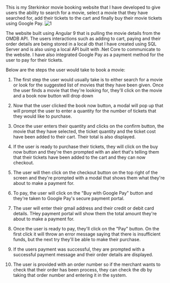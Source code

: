 This is my Sterkinkor movie booking website that I have developed to give users the ability to search for a movie, select a movie that they have searched for, add their tickets to the cart and finally buy their movie tickets using Google Pay. 
![1](https://user-images.githubusercontent.com/62884014/88650761-4d2cb180-d0c9-11ea-8fc5-46e4a23bb2a1.png)

The website built using Angular 9 that is pulling the movie details from the OMDB API. The users interactions such as adding to cart, paying and their order details are being stored in a local db that I have created using SQL Server and is also using a local API built with .Net Core to communicate to the website. I have also integrated Google Pay as a payment method for the user to pay for their tickets.

Below are the steps the user would take to book a movie: 
1. The first step the user would usually take is to either search for a movie or look for the suggested list of movies that they have been given. Once the user finds a movie that they're looking for, they'll click on the movie and a book now button will drop down

2. Now that the user clicked the book now button, a modal will pop up that will prompt the user to enter a quantity for the number of tickets that they would like to purchase. 

3. Once the user enters their quantity and clicks on the confirm button, the movie that they have selected, the ticket quantity and the ticket cost have been added to their cart. Their total is also displayed. 

4. If the user is ready to purchase their tickets, they will click on the buy now button and they're then prompted with an alert that's telling them that their tickets have been added to the cart and they can now checkout. 

5. The user will then click on the checkout button on the top right of the screen and they're prompted with a modal that shows them what they're about to make a payment for. 

6. To pay, the user will click on the "Buy with Google Pay" button and they're taken to Google Pay's secure payment portal. 

7. The user will enter their gmail address and their credit or debit card details. THey payment portal will show them the total amount they're about to make a payment for. 

8. Once the user is ready to pay, they'll click on the "Pay" button. On the first click it will throw an error message saying that there is insufficient funds, but the next try they'll be able to make their purchase. 

9. If the users payment was successful, they are prompted with a successful payment message and their order details are displayed. 

10. The user is provided with an order number so if the merchant wants to check that their order has been process, they can check the db by taking that order number and entering it in the system. 
